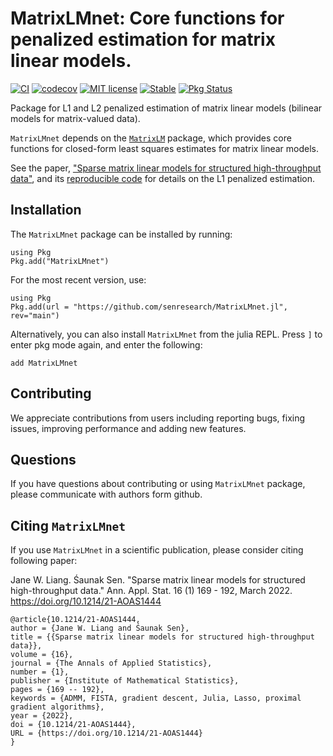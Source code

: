 # MatrixLMnet: Core functions for penalized estimation for matrix linear models.

[![CI](https://github.com/senresearch/MatrixLMnet.jl/actions/workflows/ci.yml/badge.svg)](https://github.com/senresearch/MatrixLMnet.jl/actions/workflows/ci.yml)
[![codecov](https://codecov.io/gh/senresearch/MatrixLMnet.jl/branch/main/graph/badge.svg?token=uHM6utUQoi)](https://codecov.io/gh/senresearch/MatrixLMnet.jl)
[![MIT license](https://img.shields.io/badge/license-MIT-green.svg)](https://github.com/senresearch/MatrixLMnet.jl/blob/main/LICENSE.md)
[![Stable](https://img.shields.io/badge/docs-stable-blue.svg)](https://senresearch.github.io/MatrixLMnet.jl/stable)
[![Pkg Status](https://www.repostatus.org/badges/latest/active.svg)](https://www.repostatus.org/#active)

Package for L1 and L2 penalized estimation of
 matrix linear models (bilinear models for matrix-valued data).

`MatrixLMnet` depends on the [`MatrixLM`](https://github.com/senresearch/MatrixLM.jl) package, 
which provides core functions for closed-form least squares estimates for matrix linear models. 

See the paper, ["Sparse matrix linear models for structured high-throughput data"](https://arxiv.org/abs/1712.05767), and its [reproducible code](https://github.com/senresearch/mlm_l1_supplement) for details on the L1 penalized estimation.

## Installation 

The `MatrixLMnet` package can be installed by running: 

```
using Pkg
Pkg.add("MatrixLMnet")
```

For the most recent version, use:
```
using Pkg
Pkg.add(url = "https://github.com/senresearch/MatrixLMnet.jl", rev="main")
```

Alternatively, you can also install `MatrixLMnet` from the julia REPL. Press `]` to enter pkg mode again, and enter the following:

```
add MatrixLMnet
```

## Contributing

We appreciate contributions from users including reporting bugs, fixing
issues, improving performance and adding new features.


## Questions

If you have questions about contributing or using `MatrixLMnet` package, please communicate with authors form github.

## Citing `MatrixLMnet`

If you use `MatrixLMnet` in a scientific publication, please consider citing following paper:

Jane W. Liang. Śaunak Sen. "Sparse matrix linear models for structured high-throughput data." Ann. Appl. Stat. 16 (1) 169 - 192, March 2022. https://doi.org/10.1214/21-AOAS1444

```
@article{10.1214/21-AOAS1444,
author = {Jane W. Liang and Śaunak Sen},
title = {{Sparse matrix linear models for structured high-throughput data}},
volume = {16},
journal = {The Annals of Applied Statistics},
number = {1},
publisher = {Institute of Mathematical Statistics},
pages = {169 -- 192},
keywords = {ADMM, FISTA, gradient descent, Julia, Lasso, proximal gradient algorithms},
year = {2022},
doi = {10.1214/21-AOAS1444},
URL = {https://doi.org/10.1214/21-AOAS1444}
}
```